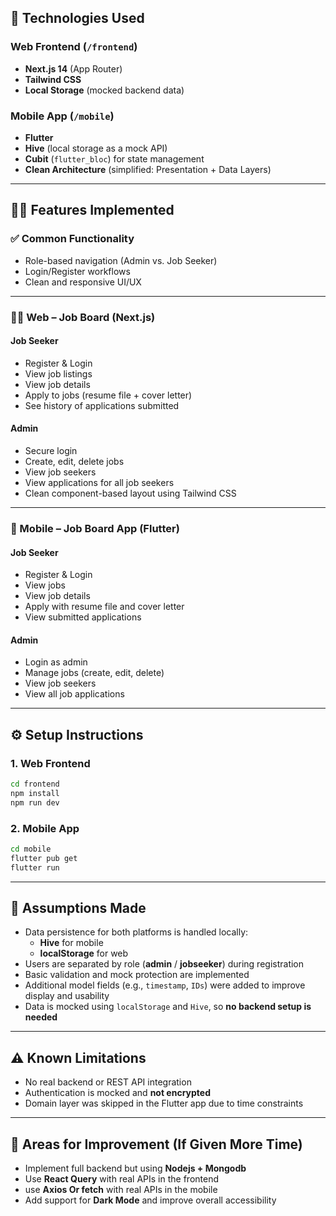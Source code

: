 ## 🚀 Technologies Used

### Web Frontend (`/frontend`)
- **Next.js 14** (App Router)
- **Tailwind CSS**
- **Local Storage** (mocked backend data)

### Mobile App (`/mobile`)
- **Flutter**
- **Hive** (local storage as a mock API)
- **Cubit** (`flutter_bloc`) for state management
- **Clean Architecture** (simplified: Presentation + Data Layers)

---

## 👩‍💼 Features Implemented

### ✅ Common Functionality
- Role-based navigation (Admin vs. Job Seeker)
- Login/Register workflows
- Clean and responsive UI/UX

---

### 🧑‍💻 Web – Job Board (Next.js)

#### Job Seeker
- Register & Login
- View job listings
- View job details
- Apply to jobs (resume file + cover letter)
- See history of applications submitted

#### Admin
- Secure login
- Create, edit, delete jobs
- View job seekers
- View applications for all job seekers
- Clean component-based layout using Tailwind CSS

---

### 📱 Mobile – Job Board App (Flutter)

#### Job Seeker
- Register & Login
- View jobs
- View job details
- Apply with resume file and cover letter
- View submitted applications

#### Admin
- Login as admin
- Manage jobs (create, edit, delete)
- View job seekers
- View all job applications

---

## ⚙️ Setup Instructions

### 1. Web Frontend

```bash
cd frontend
npm install
npm run dev
```

### 2. Mobile App

```bash
cd mobile
flutter pub get
flutter run
```

---

## 📝 Assumptions Made

- Data persistence for both platforms is handled locally:
  - **Hive** for mobile
  - **localStorage** for web
- Users are separated by role (**admin** / **jobseeker**) during registration
- Basic validation and mock protection are implemented
- Additional model fields (e.g., `timestamp`, `IDs`) were added to improve display and usability
- Data is mocked using `localStorage` and `Hive`, so **no backend setup is needed**

---

## ⚠️ Known Limitations

- No real backend or REST API integration
- Authentication is mocked and **not encrypted**
- Domain layer was skipped in the Flutter app due to time constraints 

---

## 📌 Areas for Improvement (If Given More Time)

- Implement full backend but using **Nodejs + Mongodb**
- Use **React Query** with real APIs in the frontend
- use **Axios Or fetch** with real APIs in the mobile
- Add support for **Dark Mode** and improve overall accessibility




